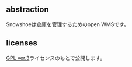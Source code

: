 ## abstraction

Snowshoeは倉庫を管理するためのopen WMSです。

## licenses
[GPL ver.3](http://www.gnu.org/licenses/gpl-3.0.html)ライセンスのもとで公開します。
